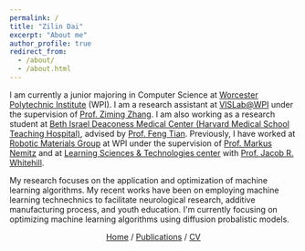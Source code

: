 ```yaml
---
permalink: /
title: "Zilin Dai"
excerpt: "About me"
author_profile: true
redirect_from: 
  - /about/
  - /about.html
---
```


I am currently a junior majoring in Computer Science at [Worcester Polytechnic Institute](https://www.wpi.edu/) (WPI).
I am a research assistant at [VISLab@WPI](https://zhang-vislab.github.io/) under the supervision of [Prof. Ziming Zhang](https://www.wpi.edu/people/faculty/zzhang15).
I am also working as a research student at [Beth Israel Deaconess Medical Center (Harvard Medical School Teaching Hospital)](https://www.bidmc.org/), advised by [Prof. Feng Tian](https://www.fengtianlab.com/).
Previously, I have worked at [Robotic Materials Group](https://wp.wpi.edu/roboticmaterialsgroup/) at WPI under the supervision of [Prof. Markus Nemitz](https://www.wpi.edu/people/faculty/mnemitz) and at [Learning Sciences & Technologies center](https://www.wpi.edu/academics/departments/learning-sciences-technologies) with [Prof. Jacob R. Whitehill](https://www.wpi.edu/people/faculty/jrwhitehill). 


My research focuses on the application and optimization of machine learning algorithms. 
My recent works have been on employing machine learning technechnics to facilitate neurological research, additive manufacturing process, and youth education. I'm currently focusing on optimizing machine learning algorithms using diffusion probalistic models. 

<p style="text-align: center;"> 
  <a href="https://tc4451.github.io/">Home</a>
  /
  <a href="https://tc4451.github.io//publications/">Publications</a>
  /
  <a href="https://tc4451.github.io//files/Resume_Zilin_Dai(Jan2024).pdf">CV</a>
</p>



<!-- <iframe 
  width="560" height="315" 
  src="https://www.youtube.com/embed/Q5BHOogOOLo?autoplay=1&mute=1" 
  title="YouTube video player" 
  frameborder="0" 
  allow="accelerometer; autoplay; clipboard-write; encrypted-media; gyroscope; picture-in-picture; web-share" allowfullscreen>
</iframe> -->

